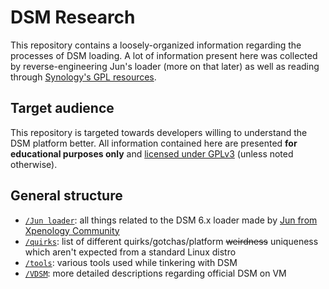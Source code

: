# DSM Research

This repository contains a loosely-organized information regarding the processes of DSM loading. 
A lot of information present here was collected by reverse-engineering Jun's loader (more on that later) as well as reading through
[Synology's GPL resources](https://archive.synology.com/download/ToolChain/Synology%20NAS%20GPL%20Source).

## Target audience
This repository is targeted towards developers willing to understand the DSM platform better. 
All information contained here are presented **for educational purposes only** and [licensed under GPLv3](LICENSE) (unless noted otherwise). 


## General structure
  - [`/Jun loader`](Jun%20loader): all things related to the DSM 6.x loader made by [Jun from Xpenology Community](https://xpenology.com/forum/topic/6253-dsm-61x-loader/)
  - [`/quirks`](quirks): list of different quirks/gotchas/platform ~~weirdness~~ uniqueness which aren't expected from a standard Linux distro
  - [`/tools`](tools): various tools used while tinkering with DSM
  - [`/VDSM`](VDSM): more detailed descriptions regarding official DSM on VM
  
